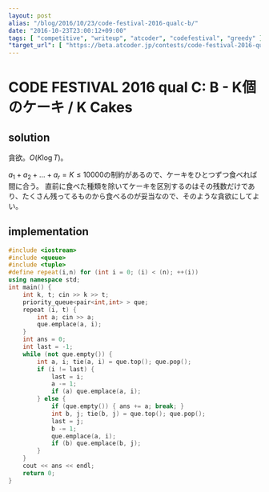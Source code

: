```yaml
---
layout: post
alias: "/blog/2016/10/23/code-festival-2016-qualc-b/"
date: "2016-10-23T23:00:12+09:00"
tags: [ "competitive", "writeup", "atcoder", "codefestival", "greedy" ]
"target_url": [ "https://beta.atcoder.jp/contests/code-festival-2016-qualc/tasks/codefestival_2016_qualC_b" ]
---
```


# CODE FESTIVAL 2016 qual C: B - K個のケーキ / K Cakes

## solution

貪欲。$O(K \log T)$。

$a_1 + a_2 + \dots + a_r = K \le 10000$の制約があるので、ケーキをひとつずつ食べれば間に合う。
直前に食べた種類を除いてケーキを区別するのはその残数だけであり、たくさん残ってるものから食べるのが妥当なので、そのような貪欲にしてよい。

## implementation

``` c++
#include <iostream>
#include <queue>
#include <tuple>
#define repeat(i,n) for (int i = 0; (i) < (n); ++(i))
using namespace std;
int main() {
    int k, t; cin >> k >> t;
    priority_queue<pair<int,int> > que;
    repeat (i, t) {
        int a; cin >> a;
        que.emplace(a, i);
    }
    int ans = 0;
    int last = -1;
    while (not que.empty()) {
        int a, i; tie(a, i) = que.top(); que.pop();
        if (i != last) {
            last = i;
            a -= 1;
            if (a) que.emplace(a, i);
        } else {
            if (que.empty()) { ans += a; break; }
            int b, j; tie(b, j) = que.top(); que.pop();
            last = j;
            b -= 1;
            que.emplace(a, i);
            if (b) que.emplace(b, j);
        }
    }
    cout << ans << endl;
    return 0;
}
```
